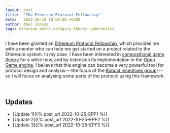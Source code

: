 ```yaml
---
layout: post
title:  "The Ethereum Protocol Fellowship"
date:   2022-10-18 10:00:00 +0200
author: Abel Jansma
tags: ethereum maths category-theory cybernetics
---
```


I have been granted an [Ethereum Protocol Fellowship](https://blog.ethereum.org/2022/09/01/ethereum-protocol-fellowship-third), which provides me with a mentor who can help me get started on a project related to the Ethereum system. In my case, I have been interested in [compositional game theory](https://arxiv.org/abs/1603.04641) for a while now, and by extension its implementation in the [Open Game engine](https://github.com/jules-hedges/open-games-hs). I believe that this engine can become a very powerful tool for protocol design and analysis---the focus of the [Robust Incentives group](https://ethereum.github.io/rig/)---so I will focus on analysing some parts of the protocol using this framework. 

<br>

## Updates

- [Update 1]({% post_url 2022-10-25-EPF1 %})
- [Update 2]({% post_url 2022-10-25-EPF2 %})
- [Update 3]({% post_url 2022-10-25-EPF3 %})